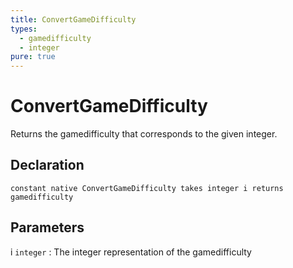 ```yaml
---
title: ConvertGameDifficulty
types:
  - gamedifficulty
  - integer
pure: true
---
```


# ConvertGameDifficulty
Returns the gamedifficulty that corresponds to the given integer.

## Declaration

```jass
constant native ConvertGameDifficulty takes integer i returns gamedifficulty
```

## Parameters
i `integer`
: The integer representation of the gamedifficulty

